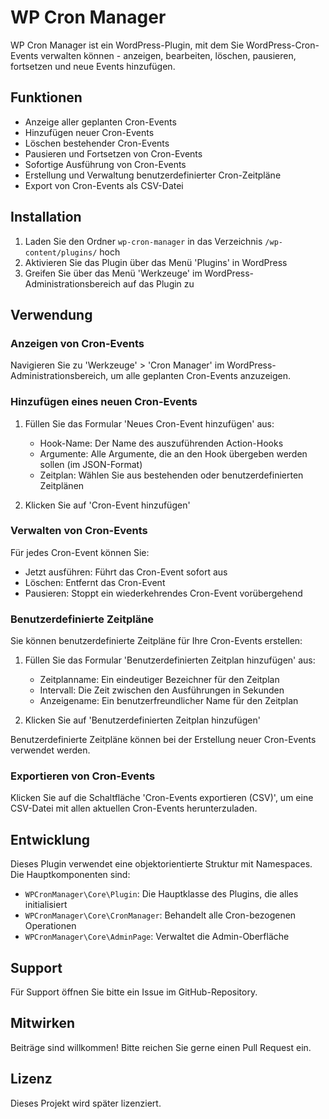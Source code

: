 # WP Cron Manager

WP Cron Manager ist ein WordPress-Plugin, mit dem Sie WordPress-Cron-Events verwalten können - anzeigen, bearbeiten, löschen, pausieren, fortsetzen und neue Events hinzufügen.

## Funktionen

- Anzeige aller geplanten Cron-Events
- Hinzufügen neuer Cron-Events
- Löschen bestehender Cron-Events
- Pausieren und Fortsetzen von Cron-Events
- Sofortige Ausführung von Cron-Events
- Erstellung und Verwaltung benutzerdefinierter Cron-Zeitpläne
- Export von Cron-Events als CSV-Datei

## Installation

1. Laden Sie den Ordner `wp-cron-manager` in das Verzeichnis `/wp-content/plugins/` hoch
2. Aktivieren Sie das Plugin über das Menü 'Plugins' in WordPress
3. Greifen Sie über das Menü 'Werkzeuge' im WordPress-Administrationsbereich auf das Plugin zu

## Verwendung

### Anzeigen von Cron-Events

Navigieren Sie zu 'Werkzeuge' > 'Cron Manager' im WordPress-Administrationsbereich, um alle geplanten Cron-Events anzuzeigen.

### Hinzufügen eines neuen Cron-Events

1. Füllen Sie das Formular 'Neues Cron-Event hinzufügen' aus:
   - Hook-Name: Der Name des auszuführenden Action-Hooks
   - Argumente: Alle Argumente, die an den Hook übergeben werden sollen (im JSON-Format)
   - Zeitplan: Wählen Sie aus bestehenden oder benutzerdefinierten Zeitplänen

2. Klicken Sie auf 'Cron-Event hinzufügen'

### Verwalten von Cron-Events

Für jedes Cron-Event können Sie:
- Jetzt ausführen: Führt das Cron-Event sofort aus
- Löschen: Entfernt das Cron-Event
- Pausieren: Stoppt ein wiederkehrendes Cron-Event vorübergehend

### Benutzerdefinierte Zeitpläne

Sie können benutzerdefinierte Zeitpläne für Ihre Cron-Events erstellen:

1. Füllen Sie das Formular 'Benutzerdefinierten Zeitplan hinzufügen' aus:
   - Zeitplanname: Ein eindeutiger Bezeichner für den Zeitplan
   - Intervall: Die Zeit zwischen den Ausführungen in Sekunden
   - Anzeigename: Ein benutzerfreundlicher Name für den Zeitplan

2. Klicken Sie auf 'Benutzerdefinierten Zeitplan hinzufügen'

Benutzerdefinierte Zeitpläne können bei der Erstellung neuer Cron-Events verwendet werden.

### Exportieren von Cron-Events

Klicken Sie auf die Schaltfläche 'Cron-Events exportieren (CSV)', um eine CSV-Datei mit allen aktuellen Cron-Events herunterzuladen.

## Entwicklung

Dieses Plugin verwendet eine objektorientierte Struktur mit Namespaces. Die Hauptkomponenten sind:

- `WPCronManager\Core\Plugin`: Die Hauptklasse des Plugins, die alles initialisiert
- `WPCronManager\Core\CronManager`: Behandelt alle Cron-bezogenen Operationen
- `WPCronManager\Core\AdminPage`: Verwaltet die Admin-Oberfläche

## Support

Für Support öffnen Sie bitte ein Issue im GitHub-Repository.

## Mitwirken

Beiträge sind willkommen! Bitte reichen Sie gerne einen Pull Request ein.

## Lizenz

Dieses Projekt wird später lizenziert.